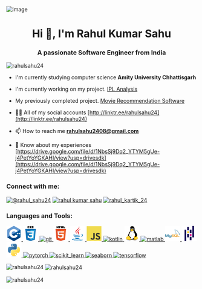 ![image](https://github.com/rahulsahu24/rahulsahu24/assets/142143364/4cf375d9-57c1-450f-be38-3750a4e51b32)

<h1 align="center">Hi 👋, I'm Rahul Kumar Sahu</h1>
<h3 align="center">A passionate Software Engineer from India</h3>


<p align="left"> <img src="https://komarev.com/ghpvc/?username=rahulsahu24&label=Profile%20views&color=0e75b6&style=flat" alt="rahulsahu24" /> </p>

- I'm currently studying computer science **Amity University Chhattisgarh**

- I'm currently working on my project. [IPL Analysis](https://drive.google.com/file/d/1NA71rdKOZ8JiZkih-M6Nfo-b65iA0M1t/view?usp=drivesdk)

- My previously completed project. [Movie Recommendation Software](rahulsahu24/Movie-Recommender-System)

- 👨‍💻 All of my social accounts [http://linktr.ee/rahulsahu24](http://linktr.ee/rahulsahu24)

- 📫 How to reach me **rahulsahu2408@gmail.com**

- 📄 Know about my experiences [https://drive.google.com/file/d/1NbsSj9Dq2_YTYM5gUe-j4PetYoYGKAHI/view?usp=drivesdk](https://drive.google.com/file/d/1NbsSj9Dq2_YTYM5gUe-j4PetYoYGKAHI/view?usp=drivesdk)

<h3 align="left">Connect with me:</h3>
<p align="left">
<a href="https://twitter.com/@rahul_sahu24" target="blank"><img align="center" src="https://raw.githubusercontent.com/rahuldkjain/github-profile-readme-generator/master/src/images/icons/Social/twitter.svg" alt="@rahul_sahu24" height="30" width="40" /></a>
<a href="https://linkedin.com/in/rahul kumar sahu" target="blank"><img align="center" src="https://raw.githubusercontent.com/rahuldkjain/github-profile-readme-generator/master/src/images/icons/Social/linked-in-alt.svg" alt="rahul kumar sahu" height="30" width="40" /></a>
<a href="https://instagram.com/rahul_kartik_24" target="blank"><img align="center" src="https://raw.githubusercontent.com/rahuldkjain/github-profile-readme-generator/master/src/images/icons/Social/instagram.svg" alt="rahul_kartik_24" height="30" width="40" /></a>
</p>

<h3 align="left">Languages and Tools:</h3>
<p align="left"> <a href="https://www.w3schools.com/cpp/" target="_blank" rel="noreferrer"> <img src="https://raw.githubusercontent.com/devicons/devicon/master/icons/cplusplus/cplusplus-original.svg" alt="cplusplus" width="40" height="40"/> </a> <a href="https://www.w3schools.com/css/" target="_blank" rel="noreferrer"> <img src="https://raw.githubusercontent.com/devicons/devicon/master/icons/css3/css3-original-wordmark.svg" alt="css3" width="40" height="40"/> </a> <a href="https://git-scm.com/" target="_blank" rel="noreferrer"> <img src="https://www.vectorlogo.zone/logos/git-scm/git-scm-icon.svg" alt="git" width="40" height="40"/> </a> <a href="https://www.w3.org/html/" target="_blank" rel="noreferrer"> <img src="https://raw.githubusercontent.com/devicons/devicon/master/icons/html5/html5-original-wordmark.svg" alt="html5" width="40" height="40"/> </a> <a href="https://www.java.com" target="_blank" rel="noreferrer"> <img src="https://raw.githubusercontent.com/devicons/devicon/master/icons/java/java-original.svg" alt="java" width="40" height="40"/> </a> <a href="https://developer.mozilla.org/en-US/docs/Web/JavaScript" target="_blank" rel="noreferrer"> <img src="https://raw.githubusercontent.com/devicons/devicon/master/icons/javascript/javascript-original.svg" alt="javascript" width="40" height="40"/> </a> <a href="https://kotlinlang.org" target="_blank" rel="noreferrer"> <img src="https://www.vectorlogo.zone/logos/kotlinlang/kotlinlang-icon.svg" alt="kotlin" width="40" height="40"/> </a> <a href="https://www.linux.org/" target="_blank" rel="noreferrer"> <img src="https://raw.githubusercontent.com/devicons/devicon/master/icons/linux/linux-original.svg" alt="linux" width="40" height="40"/> </a> <a href="https://www.mathworks.com/" target="_blank" rel="noreferrer"> <img src="https://upload.wikimedia.org/wikipedia/commons/2/21/Matlab_Logo.png" alt="matlab" width="40" height="40"/> </a> <a href="https://www.mysql.com/" target="_blank" rel="noreferrer"> <img src="https://raw.githubusercontent.com/devicons/devicon/master/icons/mysql/mysql-original-wordmark.svg" alt="mysql" width="40" height="40"/> </a> <a href="https://pandas.pydata.org/" target="_blank" rel="noreferrer"> <img src="https://raw.githubusercontent.com/devicons/devicon/2ae2a900d2f041da66e950e4d48052658d850630/icons/pandas/pandas-original.svg" alt="pandas" width="40" height="40"/> </a> <a href="https://www.python.org" target="_blank" rel="noreferrer"> <img src="https://raw.githubusercontent.com/devicons/devicon/master/icons/python/python-original.svg" alt="python" width="40" height="40"/> </a> <a href="https://pytorch.org/" target="_blank" rel="noreferrer"> <img src="https://www.vectorlogo.zone/logos/pytorch/pytorch-icon.svg" alt="pytorch" width="40" height="40"/> </a> <a href="https://scikit-learn.org/" target="_blank" rel="noreferrer"> <img src="https://upload.wikimedia.org/wikipedia/commons/0/05/Scikit_learn_logo_small.svg" alt="scikit_learn" width="40" height="40"/> </a> <a href="https://seaborn.pydata.org/" target="_blank" rel="noreferrer"> <img src="https://seaborn.pydata.org/_images/logo-mark-lightbg.svg" alt="seaborn" width="40" height="40"/> </a> <a href="https://www.tensorflow.org" target="_blank" rel="noreferrer"> <img src="https://www.vectorlogo.zone/logos/tensorflow/tensorflow-icon.svg" alt="tensorflow" width="40" height="40"/> </a> </p>

<p><img align="left" src="https://github-readme-stats.vercel.app/api/top-langs?username=rahulsahu24&show_icons=true&locale=en&layout=compact" alt="rahulsahu24" /></p>

<p>&nbsp;<img align="center" src="https://github-readme-stats.vercel.app/api?username=rahulsahu24&show_icons=true&locale=en" alt="rahulsahu24" /></p>

<p><img align="center" src="https://github-readme-streak-stats.herokuapp.com/?user=rahulsahu24&" alt="rahulsahu24" /></p>
